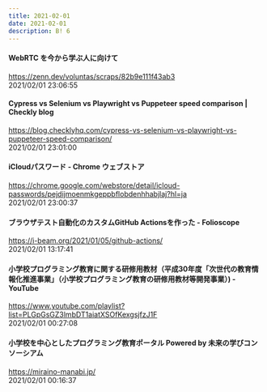 ```yaml
---
title: 2021-02-01
date: 2021-02-01
description: B! 6
---
```


#### WebRTC を今から学ぶ人に向けて
https://zenn.dev/voluntas/scraps/82b9e111f43ab3<br>
2021/02/01 23:06:55<br>


#### Cypress vs Selenium vs Playwright vs Puppeteer speed comparison | Checkly blog
https://blog.checklyhq.com/cypress-vs-selenium-vs-playwright-vs-puppeteer-speed-comparison/<br>
2021/02/01 23:01:00<br>


#### iCloudパスワード - Chrome ウェブストア
https://chrome.google.com/webstore/detail/icloud-passwords/pejdijmoenmkgeppbflobdenhhabjlaj?hl=ja<br>
2021/02/01 23:00:37<br>


#### ブラウザテスト自動化のカスタムGitHub Actionsを作った - Folioscope
https://i-beam.org/2021/01/05/github-actions/<br>
2021/02/01 13:17:41<br>


#### 小学校プログラミング教育に関する研修用教材（平成30年度「次世代の教育情報化推進事業」（小学校プログラミング教育の研修用教材等開発事業）) - YouTube
https://www.youtube.com/playlist?list=PLGpGsGZ3lmbDT1aiatXSOfKexgsjfzJ1F<br>
2021/02/01 00:27:08<br>


#### 小学校を中心としたプログラミング教育ポータル Powered by 未来の学びコンソーシアム
https://miraino-manabi.jp/<br>
2021/02/01 00:16:37<br>



